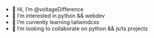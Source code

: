 - 👋 Hi, I’m @voltageDifference
- 👀 I’m interested in python && webdev
- 🌱 I’m currently learning tailwindcss
- 💞️ I’m looking to collaborate on python && js/ts projects

<!---
voltageDifference/voltageDifference is a ✨ special ✨ repository because its `README.md` (this file) appears on your GitHub profile.
You can click the Preview link to take a look at your changes.
--->
